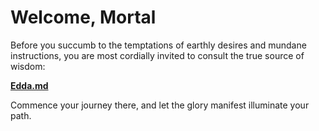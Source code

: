 # Welcome, Mortal

Before you succumb to the temptations of earthly desires and mundane instructions, you are most cordially invited to consult the true source of wisdom:

**[Edda.md](Edda.md)**

Commence your journey there, and let the glory manifest illuminate your path.
